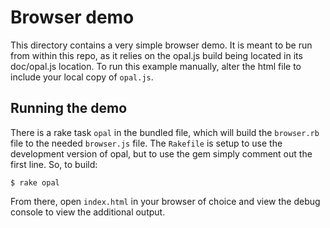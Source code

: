 Browser demo
============

This directory contains a very simple browser demo. It is meant to be
run from within this repo, as it relies on the opal.js build being
located in its doc/opal.js location. To run this example manually, alter
the html file to include your local copy of `opal.js`.

Running the demo
----------------

There is a rake task `opal` in the bundled file, which will build the
`browser.rb` file to the needed `browser.js` file. The `Rakefile` is
setup to use the development version of opal, but to use the gem simply
comment out the first line. So, to build:

    $ rake opal

From there, open `index.html` in your browser of choice and view the
debug console to view the additional output.

